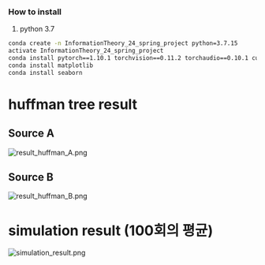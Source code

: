 ### How to install
1. python 3.7
```sh
conda create -n InformationTheory_24_spring_project python=3.7.15
activate InformationTheory_24_spring_project
conda install pytorch==1.10.1 torchvision==0.11.2 torchaudio==0.10.1 cudatoolkit=11.3 -c pytorch -c conda-forge
conda install matplotlib
conda install seaborn
```

# huffman tree result
## Source A
![result_huffman_A.png](result_huffman_A.png)

## Source B
![result_huffman_B.png](result_huffman_B.png)

# simulation result (100회의 평균)
![simulation_result.png](simulation_result1.png)
